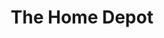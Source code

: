 ---
title: "The Home Depot"
url: /san-antonio/the-home-depot-southwest-military-drive/
shop: Baumarkt
---